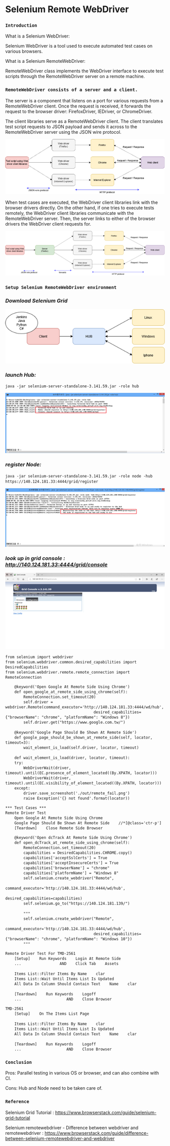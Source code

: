 # **Selenium Remote WebDriver**

### ``Introduction``

What is a Selenium WebDriver:

Selenium WebDriver is a tool used to execute automated test cases on various browsers.

What is a Selenium RemoteWebDriver:

RemoteWebDriver class implements the WebDriver interface to execute test scripts through the RemoteWebDriver server on a remote machine.

### ``RemoteWebDriver consists of a server and a client.``

The server is a component that listens on a port for various requests from a RemoteWebDriver client.
Once the request is received, it forwards the request to the browser driver: FirefoxDriver, IEDriver, or ChromeDriver.

The client libraries serve as a RemoteWebDriver client.
The client translates test script requests to JSON payload and sends it across to the RemoteWebDriver server using the JSON wire protocol.

<img src = "./image/control_relation.png">

When test cases are executed, the WebDriver client libraries link with the browser drivers directly.
On the other hand, if one tries to execute tests remotely, the WebDriver client libraries communicate with the RemoteWebDriver server.
Then, the server links to either of the browser drivers the WebDriver client requests for.

<img src = "./image/control_relation_remote.png">

### ``Setup Selenium RemoteWebDriver environment``

### *Download Selenium Grid*

<img src = "./image/selenium_grid_diagram.png">

### *launch Hub:*

``java -jar selenium-server-standalone-3.141.59.jar -role hub``

<img src = "./image/hub.PNG">

### *register Node:*

``java -jar selenium-server-standalone-3.141.59.jar -role node -hub https://140.124.181.33:4444/grid/register``

<img src = "./image/node.PNG">

### *look up in grid console : http://140.124.181.33:4444/grid/console*

<img src = "./image/grid_console.PNG">

```
from selenium import webdriver
from selenium.webdriver.common.desired_capabilities import DesiredCapabilities
from selenium.webdriver.remote.remote_connection import RemoteConnection
```
```
    @keyword('Open Google At Remote Side Using Chrome')
    def open_google_at_remote_side_using_chrome(self):
        RemoteConnection.set_timeout(20)
        self.driver = webdriver.Remote(command_executor='http://140.124.181.33:4444/wd/hub',
                                       desired_capabilities={"browserName": "chrome", "platformName": "Windows 8"})
        self.driver.get("https://www.google.com.tw/")
    
    @keyword('Google Page Should Be Shown At Remote Side')
    def google_page_should_be_shown_at_remote_side(self, locator, timeout=3):
        wait_element_is_load(self.driver, locator, timeout)
    
    def wait_element_is_load(driver, locator, timeout):
    try:
        WebDriverWait(driver, timeout).until(EC.presence_of_element_located((By.XPATH, locator)))
        WebDriverWait(driver, timeout).until(EC.visibility_of_element_located((By.XPATH, locator)))
    except:
        driver.save_screenshot('./out/remote_fail.png')
        raise Exception('{} not found'.format(locator))
```
```
*** Test Cases ***
Remote Driver Test
    Open Google At Remote Side Using Chrome
    Google Page Should Be Shown At Remote Side    //*[@class='ctr-p']
    [Teardown]    Close Remote Side Browser
```
```
    @keyword('Open dcTrack At Remote Side Using Chrome')
    def open_dcTrack_at_remote_side_using_chrome(self):
        RemoteConnection.set_timeout(20)
        capabilities = DesiredCapabilities.CHROME.copy()
        capabilities['acceptSslCerts'] = True
        capabilities['acceptInsecureCerts'] = True
        capabilities['browserName'] = "chrome"
        capabilities['platformName'] = "Windows 8"
        self.selenium.create_webdriver("Remote",
                                       command_executor='http://140.124.181.33:4444/wd/hub',
                                       desired_capabilities=capabilities)
        self.selenium.go_to("https://140.124.181.139/")

        """
        self.selenium.create_webdriver("Remote",
                                       command_executor='http://140.124.181.33:4444/wd/hub',
                                       desired_capabilities={"browserName": "chrome", "platformName": "Windows 10"})
        """
```
```
Remote Driver Test For TMD-2561
    [Setup]    Run Keywords    Login At Remote Side
    ...                 AND    Click Tab    Assets

    Items List::Filter Items By Name    clar
    Items List::Wait Until Items List Is Updated
    All Data In Column Should Contain Text    Name    clar

    [Teardown]    Run Keywords    Logoff
    ...                    AND    Close Browser
```
```
TMD-2561
    [Setup]    On The Items List Page

    Items List::Filter Items By Name    clar
    Items List::Wait Until Items List Is Updated
    All Data In Column Should Contain Text    Name    clar

    [Teardown]    Run Keywords    Logoff
    ...                    AND    Close Browser
```

### ``Conclusion``

Pros: Parallel testing in various OS or browser, and can also combine with CI.

Cons: Hub and Node need to be taken care of.

### ``Reference``

Selenium Grid Tutorial : https://www.browserstack.com/guide/selenium-grid-tutorial

Selenium remotewebdriver - Difference between webdriver and remotewebdriver : https://www.browserstack.com/guide/difference-between-selenium-remotewebdriver-and-webdriver
